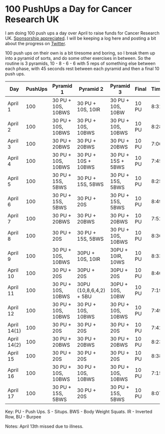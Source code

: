 # 100 PushUps a Day for Cancer Research UK

I am doing 100 push ups a day over April to raise funds for Cancer Research UK. [Sponsorship appreciated](https://fundraise.cancerresearchuk.org/page/fintans-giving-page-6). I will be keeping a log here and posting a bit about the progress on [Twitter](https://twitter.com/fintanr).

100 push ups on their own is a bit tiresome and boring, so I break them up into a pyramid of sorts, and do some other exercises in between. 
So the routine is 3 pyramids, 10 - 8 - 6 - 6 with 5 reps of something else between each phase, with 45 seconds rest between each pyramid and then a final 10 push ups. 

| Day | PushUps| Pyramid 1 | Pyramid 2 | Pyramid 3 | Final | Time |
|--|--|--|--|--|--|--|
|April 1|100| 30 PU + 10S, 10BWS| 30 PU + 10S, 10IR | 30 PU + 10S, 10BW| 10 PU | 8:31 |
|April 2|100| 30 PU + 10S, 10BWS| 30 PU + 10S, 10BWS| 30 PU + 10S, 10BWS| 10 PU | 8:28 |
|April 3|100| 30 PU + 20BWS | 30 PU + 20BWS | 30 PU + 20BWS | 10 PU | 7:06 |
|April 4|100| 30 PU + 10S, 10BWS | 30 PU + 10S + 10BWS | 30 PU + 15S + 5BWS | 10 PU | 7:45 |
|April 5|100| 30 PU + 15S, 5BWS | 30 PU + 15S, 5BWS | 30 PU + 15S, 5BWS | 10 PU | 8:25 |
|April 6|100| 30 PU + 15S, 5BWS | 30 PU + 20S | 30 PU + 15S, 5BWS | 10 PU | 8:49 |
|April 7|100| 30 PU + 20BWS | 30 PU + 20BWS | 30 PU + 20BWS | 10 PU |7:52 |
|April 8|100| 30 PU + 20S | 30 PU + 15S, 5BWS | 30 PU + 10S, 10BWS | 10 PU | 8:36 |
|April 9|100| 30 PU + 10S, 10BWS | 30PU + 10S, 10IR | 30PU + 10IR, 10WS | 10 PU | 8:33 |
|April 10|100| 30 PU + 20S | 30PU + 20S| 30PU + 20S | 10 PU | 8:40 |
|April 11|100| 30 PU + 10S, 10BWS | 30PU (10,8,6,4,2) + 5BU | 30PU + 10S, 10BW | 10 PU | 7:19 |
|April 12|100| 30 PU + 10S, 10BWS | 30 PU + 10S, 10BWS | 30 PU + 10S, 10BWS | 10 PU | 7:49 |
|April 14(1) | 100 | 30 PU + 20S | 30 PU + 20S | 30 PU + 20S | 10 PU | 7:42 |
|April 14(2) | 100 | 30 PU + 20BWS | 30 PU + 20BWS | 30 PU + 20BWS | 10 PU | 8:23 |
|April 15 | 100 | 30 PU + 20S | 30 PU + 20S | 30 PU + 20S | 10 PU | 8:38 |
|April 16 | 100 | 30 PU + 10S, 10BWS | 30 PU + 10S, 10BWS | 30 PU + 10S, 10BWS | 10 PU | 7:15 |
|April 17 | 100 | 30 PU + 15S, 5BWS | 30 PU + 20S | 30 PU + 15S, 5BWS | 10 PU | 8:07|


Key: PU - Push Ups. S - Situps. BWS - Body Weight Squats. IR - Inverted Row, BU - Burpee

Notes: April 13th missed due to illness. 
